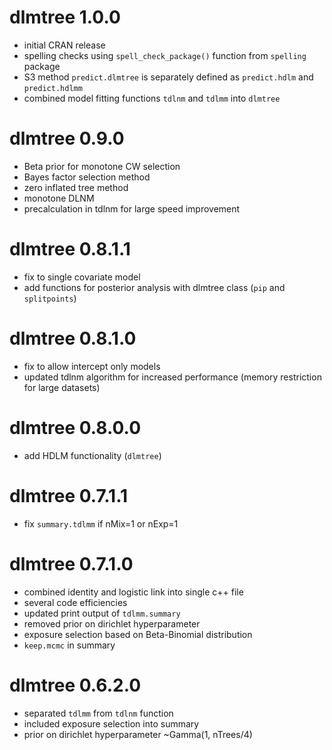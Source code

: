 # dlmtree 1.0.0
* initial CRAN release
* spelling checks using `spell_check_package()` function from `spelling` package
* S3 method `predict.dlmtree` is separately defined as `predict.hdlm` and `predict.hdlmm`
* combined model fitting functions `tdlnm` and `tdlmm` into `dlmtree`

# dlmtree 0.9.0
* Beta prior for monotone CW selection
* Bayes factor selection method
* zero inflated tree method
* monotone DLNM
* precalculation in tdlnm for large speed improvement

# dlmtree 0.8.1.1
* fix to single covariate model
* add functions for posterior analysis with dlmtree class (`pip` and `splitpoints`)

# dlmtree 0.8.1.0
* fix to allow intercept only models
* updated tdlnm algorithm for increased performance (memory restriction for large datasets)

# dlmtree 0.8.0.0
* add HDLM functionality (`dlmtree`)

# dlmtree 0.7.1.1
* fix `summary.tdlmm` if nMix=1 or nExp=1

# dlmtree 0.7.1.0
* combined identity and logistic link into single c++ file
* several code efficiencies
* updated print output of `tdlmm.summary`
* removed prior on dirichlet hyperparameter
* exposure selection based on Beta-Binomial distribution
* `keep.mcmc` in summary

# dlmtree 0.6.2.0
* separated `tdlmm` from `tdlnm` function
* included exposure selection into summary
* prior on dirichlet hyperparameter ~Gamma(1, nTrees/4)
